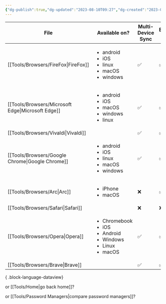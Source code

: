 ```yaml
---
{"dg-publish":true,"dg-updated":"2023-08-10T09:27","dg-created":"2023-08-08T10:07","title":"Browsers","dg-permalink":"browsers","dg-path":"Browsers.md","permalink":"/browsers/","dgPassFrontmatter":true,"created":"2023-08-08T10:07","updated":"2023-08-10T09:27"}
---
```



| File                                                 | Available on?                                                                                        | Multi-Device Sync | Extension Support |
| ---------------------------------------------------- | ---------------------------------------------------------------------------------------------------- | ----------------- | ----------------- |
| [[Tools/Browsers/FireFox\|FireFox]]               | <ul><li>android</li><li>iOS</li><li>linux</li><li>macOS</li><li>windows</li></ul>                    | ✅                 | ✅                 |
| [[Tools/Browsers/Microsoft Edge\|Microsoft Edge]] | <ul><li>android</li><li>iOS</li><li>macOS</li><li>windows</li><li>linux</li></ul>                    | ✅                 | ✅                 |
| [[Tools/Browsers/Vivaldi\|Vivaldi]]               | <ul></ul>                                                                                            | ✅                 | ✅                 |
| [[Tools/Browsers/Google Chrome\|Google Chrome]]   | <ul><li>android</li><li>iOS</li><li>linux</li><li>macOS</li><li>windows</li></ul>                    | ✅                 | ✅                 |
| [[Tools/Browsers/Arc\|Arc]]                       | <ul><li>iPhone</li><li>macOS</li></ul>                                                               | ❌                 | ✅                 |
| [[Tools/Browsers/Safari\|Safari]]                 | <ul></ul>                                                                                            | ❌                 | ❌                 |
| [[Tools/Browsers/Opera\|Opera]]                   | <ul><li>Chromebook</li><li>iOS</li><li>Android</li><li>Windows</li><li>Linux</li><li>macOS</li></ul> | ✅                 | ✅                 |
| [[Tools/Browsers/Brave\|Brave]]                   | <ul></ul>                                                                                            | ✅                 | ✅                 |

{ .block-language-dataview}

or [[Tools/Home\|go back home]]?

or [[Tools/Password Managers\|compare password managers]]?
